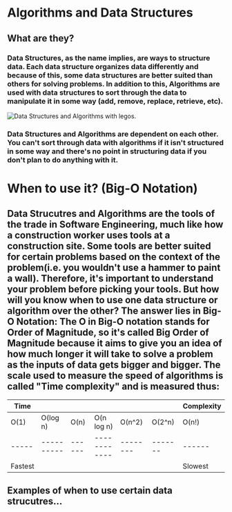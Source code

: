 # Algorithms and Data Structures


## What are they?

### Data Structures, as the name implies, are ways to structure data. Each data structure organizes data differently and because of this, some data structures are better suited than others for solving problems. In addition to this, Algorithms are used with data structures to sort through the data to manipulate it in some way (add, remove, replace, retrieve, etc).

![Data Structures and Algorithms with legos.](https://github.com/joehawkens/data-structures-final/blob/main/Assets/AlgorithmsDiagram.PNG)

### Data Structures and Algorithms are dependent on each other. You can't sort through data with algorithms if it isn't structured in some way and there's no point in structuring data if you don't plan to do anything with it.
  
# When to use it? (Big-O Notation)

## Data Strucutres and Algorithms are the tools of the trade in Software Engineering, much like how a construction worker uses tools at a construction site. Some tools are better suited for certain problems based on the context of the problem(i.e. you wouldn't use a hammer to paint a wall). Therefore, it's important to understand your problem before picking your tools. But how will you know when to use one data structure or algorithm over the other? The answer lies in Big-O Notation: The O in Big-O notation stands for Order of Magnitude, so it's called Big Order of Magnitude because it aims to give you an idea of how much longer it will take to solve a problem as the inputs of data gets bigger and bigger. The scale used to measure the speed of algorithms is called "Time complexity" and is measured thus:

|Time||||||Complexity|
|-----|----------|------|------------|--------|-------|------ |
|O(1) | O(log n) | O(n) | O(n log n) | O(n^2) |O(2^n) | O(n!) |
|-----|----------|------|------------|--------|-------|------ |
|Fastest||||||Slowest|





## Examples of when to use certain data strucutres...
